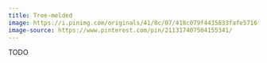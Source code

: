 ```yaml
---
title: Tree-melded
image: https://i.pinimg.com/originals/41/8c/07/418c079f4435833fafe5716f0c9debc8.jpg
image-source: https://www.pinterest.com/pin/211317407504155341/
---
```


TODO
